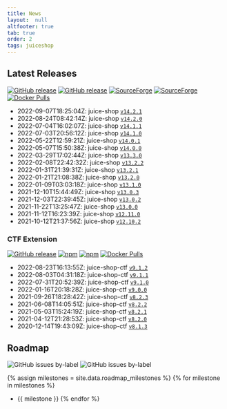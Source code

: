 ```yaml
---
title: News
layout:  null
altfooter: true
tab: true
order: 2
tags: juiceshop
---
```


## Latest Releases

[![GitHub release](https://img.shields.io/github/release/juice-shop/juice-shop.svg)](https://github.com/juice-shop/juice-shop/releases/latest)
[![GitHub release](https://img.shields.io/github/downloads/juice-shop/juice-shop/total.svg)](https://github.com/juice-shop/juice-shop/releases/latest)
[![SourceForge](https://img.shields.io/sourceforge/dm/juice-shop?label=sourceforge%20downloads)](https://sourceforge.net/projects/juice-shop/)
[![SourceForge](https://img.shields.io/sourceforge/dt/juice-shop?label=sourceforge%20downloads)](https://sourceforge.net/projects/juice-shop/)
[![Docker Pulls](https://img.shields.io/docker/pulls/bkimminich/juice-shop.svg)](https://hub.docker.com/r/bkimminich/juice-shop)

<!-- next:juice-shop -->
* 2022-09-07T18:25:04Z: juice-shop [`v14.2.1`](https://github.com/juice-shop/juice-shop/releases/tag/v14.2.1)
* 2022-08-24T08:42:14Z: juice-shop [`v14.2.0`](https://github.com/juice-shop/juice-shop/releases/tag/v14.2.0)
* 2022-07-04T16:02:07Z: juice-shop [`v14.1.1`](https://github.com/juice-shop/juice-shop/releases/tag/v14.1.1)
* 2022-07-03T20:56:12Z: juice-shop [`v14.1.0`](https://github.com/juice-shop/juice-shop/releases/tag/v14.1.0)
* 2022-05-22T12:59:21Z: juice-shop [`v14.0.1`](https://github.com/juice-shop/juice-shop/releases/tag/v14.0.1)
* 2022-05-07T15:50:38Z: juice-shop [`v14.0.0`](https://github.com/juice-shop/juice-shop/releases/tag/v14.0.0)
* 2022-03-29T17:02:44Z: juice-shop [`v13.3.0`](https://github.com/juice-shop/juice-shop/releases/tag/v13.3.0)
* 2022-02-08T22:42:32Z: juice-shop [`v13.2.2`](https://github.com/juice-shop/juice-shop/releases/tag/v13.2.2)
* 2022-01-31T21:39:31Z: juice-shop [`v13.2.1`](https://github.com/juice-shop/juice-shop/releases/tag/v13.2.1)
* 2022-01-21T21:08:38Z: juice-shop [`v13.2.0`](https://github.com/juice-shop/juice-shop/releases/tag/v13.2.0)
* 2022-01-09T03:03:18Z: juice-shop [`v13.1.0`](https://github.com/juice-shop/juice-shop/releases/tag/v13.1.0)
* 2021-12-10T15:44:49Z: juice-shop [`v13.0.3`](https://github.com/juice-shop/juice-shop/releases/tag/v13.0.3)
* 2021-12-03T22:39:45Z: juice-shop [`v13.0.2`](https://github.com/juice-shop/juice-shop/releases/tag/v13.0.2)
* 2021-11-22T13:25:47Z: juice-shop [`v13.0.0`](https://github.com/juice-shop/juice-shop/releases/tag/v13.0.0)
* 2021-11-12T16:23:39Z: juice-shop [`v12.11.0`](https://github.com/juice-shop/juice-shop/releases/tag/v12.11.0)
* 2021-10-12T21:37:56Z: juice-shop [`v12.10.2`](https://github.com/juice-shop/juice-shop/releases/tag/v12.10.2)

### CTF Extension

[![GitHub release](https://img.shields.io/github/release/juice-shop/juice-shop-ctf.svg)](https://github.com/juice-shop/juice-shop-ctf/releases/latest)
[![npm](https://img.shields.io/npm/dm/juice-shop-ctf-cli.svg)](https://www.npmjs.com/package/juice-shop-ctf-cli)
[![npm](https://img.shields.io/npm/dt/juice-shop-ctf-cli.svg)](https://www.npmjs.com/package/juice-shop-ctf-cli)
[![Docker Pulls](https://img.shields.io/docker/pulls/bkimminich/juice-shop-ctf.svg)](https://hub.docker.com/r/bkimminich/juice-shop-ctf)

<!-- next:juice-shop-ctf -->
* 2022-08-23T16:13:55Z: juice-shop-ctf [`v9.1.2`](https://github.com/juice-shop/juice-shop-ctf/releases/tag/v9.1.2)
* 2022-08-03T04:31:18Z: juice-shop-ctf [`v9.1.1`](https://github.com/juice-shop/juice-shop-ctf/releases/tag/v9.1.1)
* 2022-07-31T20:52:39Z: juice-shop-ctf [`v9.1.0`](https://github.com/juice-shop/juice-shop-ctf/releases/tag/v9.1.0)
* 2022-01-16T20:18:28Z: juice-shop-ctf [`v9.0.0`](https://github.com/juice-shop/juice-shop-ctf/releases/tag/v9.0.0)
* 2021-09-26T18:28:42Z: juice-shop-ctf [`v8.2.3`](https://github.com/juice-shop/juice-shop-ctf/releases/tag/v8.2.3)
* 2021-06-08T14:05:51Z: juice-shop-ctf [`v8.2.2`](https://github.com/juice-shop/juice-shop-ctf/releases/tag/v8.2.2)
* 2021-05-03T15:24:19Z: juice-shop-ctf [`v8.2.1`](https://github.com/juice-shop/juice-shop-ctf/releases/tag/v8.2.1)
* 2021-04-12T21:28:53Z: juice-shop-ctf [`v8.2.0`](https://github.com/juice-shop/juice-shop-ctf/releases/tag/v8.2.0)
* 2020-12-14T19:43:09Z: juice-shop-ctf
  [`v8.1.3`](https://github.com/juice-shop/juice-shop-ctf/releases/tag/v8.1.3)

## Roadmap

![GitHub issues by-label](https://img.shields.io/github/issues/juice-shop/juice-shop/help%20wanted.svg)
![GitHub issues by-label](https://img.shields.io/github/issues/juice-shop/juice-shop/good%20first%20issue.svg)

{% assign milestones = site.data.roadmap_milestones %}
{% for milestone in milestones %}
* {{ milestone }}
{% endfor %}
